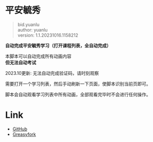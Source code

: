 # 平安毓秀  
> bid.yuanlu  
> author: yuanlu  
> version: 1.1.20231016.1158212

__自动完成平安毓秀学习（打开课程列表，全自动完成）__  

本脚本可以自动完成所有动画内容  
**但无法自动考试**

2023.10更新: 无法自动完成验证码，请时刻观察

需要打开一个学习列表，然后手动刷新一下页面，使脚本识别当前页即可。

脚本会自动观看学习列表中所有动画，全部观看完毕时不会进行任何操作。


# Link
- [GitHub](https://github.com/MineYuanlu/tampermonkey-script/tree/master/src/ncut-mycourse)  
- [Greasyfork](https://greasyfork.org/zh-CN/users/886387-mineyuanlu)  
